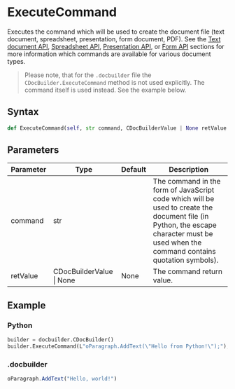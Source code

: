 # ExecuteCommand

Executes the command which will be used to create the document file (text document, spreadsheet, presentation, form document, PDF). See the [Text document API](../../../../office-api/usage-api/text-document-api/text-document-api.md), [Spreadsheet API](../../../../office-api/usage-api/spreadsheet-api/spreadsheet-api.md), [Presentation API](../../../../office-api/usage-api/presentation-api/presentation-api.md), or [Form API](../../../../office-api/usage-api/form-api/form-api.md) sections for more information which commands are available for various document types.

> Please note, that for the `.docbuilder` file the `CDocBuilder.ExecuteCommand` method is not used explicitly. The command itself is used instead. See the example below.

## Syntax

```py
def ExecuteCommand(self, str command, CDocBuilderValue | None retValue = None);
```

## Parameters

| Parameter | Type                     | Default | Description                                                                                                                                                                           |
| --------- | ------------------------ | ------- | ------------------------------------------------------------------------------------------------------------------------------------------------------------------------------------- |
| command   | str                      |         | The command in the form of JavaScript code which will be used to create the document file (in Python, the escape character must be used when the command contains quotation symbols). |
| retValue  | CDocBuilderValue \| None | None    | The command return value.                                                                                                                                                             |

## Example

### Python

``` py
builder = docbuilder.CDocBuilder()
builder.ExecuteCommand(L"oParagraph.AddText(\"Hello from Python!\");");
```

### .docbuilder

```ts
oParagraph.AddText("Hello, world!")
```
